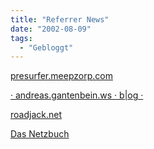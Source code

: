 ```yaml
---
title: "Referrer News"
date: "2002-08-09"
tags:
  - "Gebloggt"
---
```


[presurfer.meepzorp.com](https://web.archive.org/web/20041114103642/http://presurfer.meepzorp.com/)

[· andreas.gantenbein.ws · b|og ·](https://web.archive.org/web/20041114103642/http://flashback.gantenbein.ws/)

[roadjack.net](https://web.archive.org/web/20041114103642/http://www.ist-tot.de/roadjack/index.php?id=weblog)

[Das Netzbuch](https://web.archive.org/web/20041114103642/http://www.das-netzbuch.de/)

